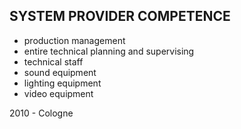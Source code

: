 ## SYSTEM PROVIDER COMPETENCE

+ production management
+ entire technical planning and supervising
+ technical staff
+ sound equipment
+ lighting equipment
+ video equipment

2010 - Cologne